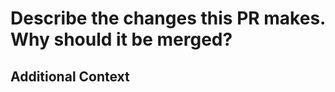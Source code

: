 # Describe the changes this PR makes. Why should it be merged?

## Additional Context
<!--
Move all applicable items out of the comment:
- I have tested these changes on the Discord API.
- These are breaking changes (semver: major).
- These are *only* non-code changes (e.g. documentation, README.md).
- These changes update the packages's interface (e.g. functions/variables added or changed)
- These changes add or modify unit tests.
-->
